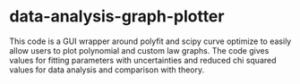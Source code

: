 # data-analysis-graph-plotter
This code is a GUI wrapper around polyfit and scipy curve optimize to easily allow users to plot polynomial and custom law graphs. The code gives values for fitting parameters with uncertainties and reduced chi squared values for data analysis and comparison with theory.
